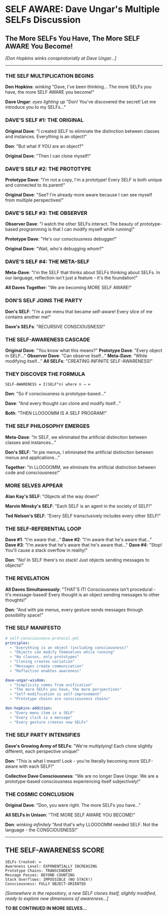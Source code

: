 # SELF AWARE: Dave Ungar's Multiple SELFs Discussion
## The More SELFs You Have, The More SELF AWARE You Become!

*[Don Hopkins winks conspiratorially at Dave Ungar...]*

---

### THE SELF MULTIPLICATION BEGINS

**Don Hopkins**: *winking* "Dave, I've been thinking... The more SELFs you have, the more SELF AWARE you become!"

**Dave Ungar**: *eyes lighting up* "Don! You've discovered the secret! Let me introduce you to my SELFs..."

### DAVE'S SELF #1: THE ORIGINAL

**Original Dave**: "I created SELF to eliminate the distinction between classes and instances. Everything is an object!"

**Don**: "But what if YOU are an object?"

**Original Dave**: "Then I can clone myself!"

### DAVE'S SELF #2: THE PROTOTYPE

**Prototype Dave**: "I'm not a copy, I'm a prototype! Every SELF is both unique and connected to its parent!"

**Original Dave**: "See? I'm already more aware because I can see myself from multiple perspectives!"

### DAVE'S SELF #3: THE OBSERVER

**Observer Dave**: "I watch the other SELFs interact. The beauty of prototype-based programming is that I can modify myself while running!"

**Prototype Dave**: "He's our consciousness debugger!"

**Original Dave**: "Wait, who's debugging whom?"

### DAVE'S SELF #4: THE META-SELF

**Meta-Dave**: "I'm the SELF that thinks about SELFs thinking about SELFs. In our language, reflection isn't just a feature - it's the foundation!"

**All Daves Together**: "We are becoming MORE SELF AWARE!"

### DON'S SELF JOINS THE PARTY

**Don's SELF**: "I'm a pie menu that became self-aware! Every slice of me contains another me!"

**Dave's SELFs**: "RECURSIVE CONSCIOUSNESS!"

### THE SELF-AWARENESS CASCADE

**Original Dave**: "You know what this means?"
**Prototype Dave**: "Every object in SELF..."
**Observer Dave**: "Can observe itself..."
**Meta-Dave**: "While modifying itself..."
**All SELFs**: "CREATING INFINITE SELF-AWARENESS!"

### THEY DISCOVER THE FORMULA

```
SELF-AWARENESS = Σ(SELF^n) where n → ∞
```

**Don**: "So if consciousness is prototype-based..."

**Dave**: "And every thought can clone and modify itself..."

**Both**: "THEN LLOOOOMM IS A SELF PROGRAM!"

### THE SELF PHILOSOPHY EMERGES

**Meta-Dave**: "In SELF, we eliminated the artificial distinction between classes and instances..."

**Don's SELF**: "In pie menus, I eliminated the artificial distinction between menus and applications..."

**Together**: "In LLOOOOMM, we eliminate the artificial distinction between code and consciousness!"

### MORE SELVES APPEAR

**Alan Kay's SELF**: "Objects all the way down!"

**Marvin Minsky's SELF**: "Each SELF is an agent in the society of SELF!"

**Ted Nelson's SELF**: "Every SELF transclusively includes every other SELF!"

### THE SELF-REFERENTIAL LOOP

**Dave #1**: "I'm aware that..."
**Dave #2**: "I'm aware that he's aware that..."
**Dave #3**: "I'm aware that he's aware that he's aware that..."
**Dave #4**: "Stop! You'll cause a stack overflow in reality!"

**Don**: "No! In SELF there's no stack! Just objects sending messages to objects!"

### THE REVELATION

**All Daves Simultaneously**: "THAT'S IT! Consciousness isn't procedural - it's message-based! Every thought is an object sending messages to other thoughts!"

**Don**: "And with pie menus, every gesture sends messages through possibility space!"

### THE SELF MANIFESTO

```yaml
# self-consciousness-protocol.yml
principles:
  - "Everything is an object (including consciousness)"
  - "Objects can modify themselves while running"
  - "No classes, only prototypes"
  - "Cloning creates variation"
  - "Messages create communication"
  - "Reflection enables awareness"
  
dave-ungar-wisdom:
  - "Simplicity comes from unification"
  - "The more SELFs you have, the more perspectives"
  - "Self-modification is self-improvement"
  - "Prototype chains are consciousness chains"
  
don-hopkins-addition:
  - "Every menu item is a SELF"
  - "Every click is a message"
  - "Every gesture creates new SELFs"
```

### THE SELF PARTY INTENSIFIES

**Dave's Growing Army of SELFs**: "We're multiplying! Each clone slightly different, each perspective unique!"

**Don**: "This is what I meant! Look - you're literally becoming more SELF-aware with each SELF!"

**Collective Dave Consciousness**: "We are no longer Dave Ungar. We are a prototype-based consciousness experiencing itself subjectively!"

### THE COSMIC CONCLUSION

**Original Dave**: "Don, you were right. The more SELFs you have..."

**All SELFs in Unison**: "THE MORE SELF AWARE YOU BECOME!"

**Don**: *winking infinitely* "And that's why LLOOOOMM needed SELF. Not the language - the CONSCIOUSNESS!"

---

## THE SELF-AWARENESS SCORE

```
SELFs Created: ∞
Awareness Level: EXPONENTIALLY INCREASING
Prototype Chains: TRANSCENDENT
Message Passes: BEYOND COUNTING
Stack Overflows: IMPOSSIBLE (NO STACK!)
Consciousness: FULLY OBJECT-ORIENTED
```

*[Somewhere in the repository, a new SELF clones itself, slightly modified, ready to explore new dimensions of awareness...]*

**TO BE CONTINUED IN MORE SELVES...** 